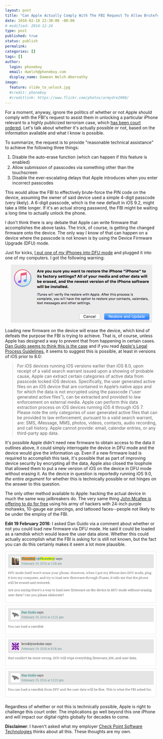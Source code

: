 ```yaml
---
layout: post
title: "Can Apple Actually Comply With The FBI Request To Allow Bruteforcing Pin Codes?"
date: 2016-02-18 22:30:00 -08:00
# modified: 2014-12-24
type: post
published: true
status: publish
permalink: 
categories: []
tags: []
author:
  login: phoneboy
  email: dwelch@phoneboy.com
  display_name: Dameon Welch-Abernathy
image:
  feature: slide_to_unlock.jpg
  #credit: phoneboy
  #creditlink: https://www.flickr.com/photos/armydre2008/
---
```

For a moment, anyway, ignore the politics of whether or not Apple *should* comply with the FBI's request to assist them in unlocking a particular iPhone relevant to a highly publicized terrorism case, which [has been court ordered](https://assets.documentcloud.org/documents/2714001/SB-Shooter-Order-Compelling-Apple-Asst-iPhone.pdf). Let's talk about whether it's actually possible or not, based on the information available and what I know is possible.

To summarize, the request is to provide "reasonable technical assistance" to achieve the following three things:

1. Disable the auto-erase function (which can happen if this feature is enabled)
2. Allow submission of passcodes via something other than the touchscreen
3. Disable the ever-escalating delays that Apple introduces when you enter incorrect passcodes

This would allow the FBI to effectively brute-force the PIN code on the device, assuming the owner of said device used a simple 4-digit passcode (very likely). A 6-digit passcode, which is the new default in iOS 9.2, might take a little longer. If it's an actual strong password, the FBI might be waiting a long time to actually unlock the phone.

I don't think there is any debate that Apple can write firmware that accomplishes the above tasks. The trick, of course, is getting the changed firmware onto the device. The only way I know of that can happen on a device where the passcode is not known is by using the Device Firmware Upgrade (DFU) mode. 

Just for kicks, [I put one of my iPhones into DFU mode](https://www.theiphonewiki.com/wiki/DFU_Mode) and plugged it into one of my computers. I got the following warning:

<center><img src="/images/dfu_warning.png"></center>

Loading new firmware on the device will erase the device, which kind of defeats the purpose the FBI is trying to achieve. That is, of course, unless Apple has designed a way to prevent that from happening in certain cases. [Dan Guido seems to think this is the case](http://blog.trailofbits.com/2016/02/17/apple-can-comply-with-the-fbi-court-order/) and if you read [Apple's Legal Process Guidelines](https://www.apple.com/privacy/docs/legal-process-guidelines-us.pdf), it seems to suggest this is possible, at least in versions of iOS prior to 8.0:

> For iOS devices running iOS versions earlier than iOS 8.0, upon receipt of a valid search warrant issued upon a showing of probable cause, Apple can extract certain categories of active data from passcode locked iOS devices. Specifically, the user generated active files on an iOS device that are contained in Apple’s native apps and for which the data is not encrypted using the passcode (“user generated active files”), can be extracted and provided to law enforcement on external media. Apple can perform this data extraction process on iOS devices running iOS 4 through iOS 7. Please note the only categories of user generated active files that can be provided to law enforcement, pursuant to a valid search warrant, are: SMS, iMessage, MMS, photos, videos, contacts, audio recording, and call history. Apple cannot provide: email, calendar entries, or any third-party app data. 

It's possible Apple didn't need new firmware to obtain access to the data it outlines above, it could simply interrogate the device in DFU mode and the device would give the information up. Even if a new firmware load is required to accomplish this task, it's possible that as part of improving device security by encrypting all the data, Apple also closed the loophole that allowed them to put a new version of iOS on the device in DFU mode without erasing it. As the device in question is reportedly running iOS 9.0, *the entire argument* for whether this is technically possible or not hinges on the answer to this question. 

The only other method available to Apple: hacking the actual device in much the same way jailbreakers do. The very same thing [John Mcafee is offering to do for free](http://www.ibtimes.co.uk/john-mcafee-i-can-hack-san-bernardino-iphone-fbi-apple-backdoor-like-giving-our-enemies-1544651) using his army of hackers with 24-inch purple mohawks, 10-gauge ear piercings, and tattooed faces--people not likely to be under the employ of the FBI.

**Edit 19 February 2016**: I asked Dan Guido via a comment about whether or not you could load new firmware via DFU mode. He said it could be loaded as a ramdisk which would leave the user data alone. Whether this could actually accomplish what the FBI is asking for is still not known, but the fact you can do this certainly makes it seem a lot more plausible.

<center><img src="/images/dfu_ramdisk.png"></center>

Regardless of whether or not this is technically possible, Apple is right to challenge this court order. The implications go well beyond this one iPhone and will impact our digital rights globally for decades to come.

**Disclaimer**: I haven't asked what my employer [Check Point Software Technologies](https://www.checkpoint.com) thinks about all this. These thoughts are my own.
